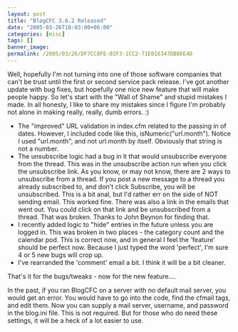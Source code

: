 ```yaml
---
layout: post
title: "BlogCFC 3.6.2 Released"
date: "2005-03-26T10:03:00+06:00"
categories: [misc]
tags: []
banner_image: 
permalink: /2005/03/26/DF7CC8FE-02F3-1CC2-71E016347DB86E4D
---
```


Well, hopefully I'm not turning into one of those software companies that can't be trust until the first or second service pack release. I've got another update with bug fixes, but hopefully one nice new feature that will make people happy. So let's start with the "Wall of Shame" and stupid mistakes I made. In all honesty, I like to share my mistakes since I figure I'm probably not alone in making really, really, dumb errors. :)

<ul>
<li>The "improved" URL validation in index.cfm related to the passing in of dates. However, I included code like this, isNumeric("url.month"). Notice I used "url.month", and not url.month by itself. Obviously that string is not a number.
<li>The unsubscribe logic had a bug in it that would unsubscribe everyone from the thread. This was in the unsubscribe action run when you click the unsubscribe link. As you know, or may not know, there are 2 ways to unsubscribe from a thread. If you post a new message to a thread you already subscribed to, and don't click Subscribe, you will be unsubscribed. This is a bit anal, but I'd rather err on the side of NOT sending email. This worked fine. There was also a link in the emails that went out. You could click on that link and be unsubscribed from a thread. That was broken. Thanks to John Beynon for finding that.
<li>I recently added logic to "hide" entries in the future unless you are logged in. This was broken in two places - the category count and the calendar pod. This is correct now, and in general I feel the 'feature' should be perfect now. Because I just typed the word 'perfect', I'm sure 4 or 5 new bugs will crop up.
<li>I've rearranded the 'comment' email a bit. I think it will be a bit cleaner. 
</ul>

That's it for the bugs/tweaks - now for the new feature.... 

In the past, if you ran BlogCFC on a server with no default mail server, you would get an error. You would have to go into the code, find the cfmail tags, and edit them. Now you can supply a mail server, username, and password in the blog.ini file. This is not required. But for those who do need these settings, it will be a heck of a lot easier to use.